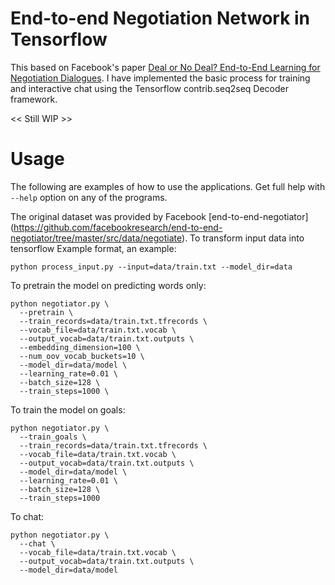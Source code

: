 # End-to-end Negotiation Network in Tensorflow

This based on Facebook's paper [Deal or No Deal? End-to-End Learning
for Negotiation Dialogues](https://arxiv.org/abs/1706.05125).  I have
implemented the basic process for training and interactive chat using
the Tensorflow contrib.seq2seq Decoder framework.

<< Still WIP >>

# Usage

The following are examples of how to use the applications. Get full help with
`--help` option on any of the programs.

The original dataset was provided by Facebook [end-to-end-negotiator]
(https://github.com/facebookresearch/end-to-end-negotiator/tree/master/src/data/negotiate).
To transform input data into tensorflow Example format, an example:

    python process_input.py --input=data/train.txt --model_dir=data

To pretrain the model on predicting words only:

    python negotiator.py \
      --pretrain \
      --train_records=data/train.txt.tfrecords \
      --vocab_file=data/train.txt.vocab \
      --output_vocab=data/train.txt.outputs \
      --embedding_dimension=100 \
      --num_oov_vocab_buckets=10 \
      --model_dir=data/model \
      --learning_rate=0.01 \
      --batch_size=128 \
      --train_steps=1000 \

To train the model on goals:

    python negotiator.py \
      --train_goals \
      --train_records=data/train.txt.tfrecords \
      --vocab_file=data/train.txt.vocab \
      --output_vocab=data/train.txt.outputs \
      --model_dir=data/model \
      --learning_rate=0.01 \
      --batch_size=128 \
      --train_steps=1000

To chat:

    python negotiator.py \
      --chat \
      --vocab_file=data/train.txt.vocab \
      --output_vocab=data/train.txt.outputs \
      --model_dir=data/model

